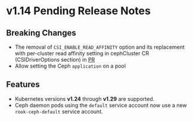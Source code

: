 # v1.14 Pending Release Notes

## Breaking Changes

- The removal of `CSI_ENABLE_READ_AFFINITY` option and its replacement with per-cluster
read affinity setting in cephCluster CR (CSIDriverOptions section) in [PR](https://github.com/rook/rook/pull/13665)
- Allow setting the Ceph `application` on a pool

## Features

- Kubernetes versions **v1.24** through **v1.29** are supported.
- Ceph daemon pods using the `default` service account now use a new `rook-ceph-default` service account.
